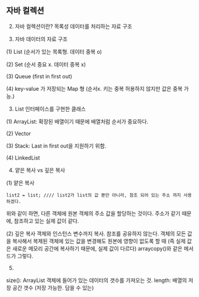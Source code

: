 ## 자바 컬렉션

2. 자바 컬렉션이란? 목록성 데이터를 처리하는 자료 구조

3. 자바 데이터의 자료 구조

(1) List (순서가 있는 목록형. 데이터 중복 o)

(2) Set (순서 중요 x. 데이터 중복 x)

(3) Queue (first in first out)

(4) key-value 가 저장되는 Map 형  (순서x. 키는 중복 허용하지 않지만 값은 중복 가능.)

3. List 인터페이스를 구현한 클래스 

(1) ArrayList: 확장된 배열이기 때문에 배열처럼 순서가 중요하다. 

(2) Vector

(3) Stack: Last in first out을 지원하기 위함. 

(4) LinkedList

4.  얕은 복사 vs 깊은 복사 

(1) 얕은 복사 
```
list2 = list; //// list2가 list의 값 뿐만 아니라, 참조 되어 있는 주소 까지 사용하겠다. 
```

위와 같이 하면, 다른 객체에 원본 객체의 주소 값을 할당하는 것이다. 주소가 같기 때문에, 참조하고 있는 실제 값이 같다. 

(2) 깊은 복사 
객체와 인스턴스 변수까지 복사. 참조를 공유하지 않는다. 
객체의 모든 값을 복사해서 복제된 객체에 있는 값을 변경해도 원본에 영향이 없도록 할 때 (즉 실제 값은 새로운 메모리 공간에 복사하기 때문에, 실제 값이 다르다) 
arraycopy()와 같은 메서드가 그렇다.

5.

size(): ArrayList 객체에 들어가 있는 데이터의 갯수를 가져오는 것.
length: 배열의 저장 공간 갯수 (저장 가능한. 담을 수 있는)

